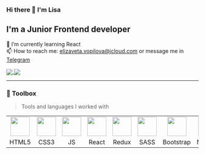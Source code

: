 ### Hi there 👋 I'm Lisa
## I'm a Junior Frontend developer 
🌱 I’m currently learning React <br>
📫 How to reach me: elizaveta.vopilova@icloud.com or message me in [Telegram](https://t.me/babet_ta)

<!-- ![Anurag's GitHub stats](https://github-readme-stats.vercel.app/api?username=babet-ta&theme=buefy&show_icons=true) <br> -->

<!--
**babet-ta/babet-ta** is a ✨ _special_ ✨ repository because its `README.md` (this file) appears on your GitHub profile.

Here are some ideas to get you started:

- 🔭 I’m currently working on ...
- 🌱 I’m currently learning ...
- 👯 I’m looking to collaborate on ...
- 🤔 I’m looking for help with ...
- 💬 Ask me about ...
- 📫 How to reach me: ...
- 😄 Pronouns: ...
- ⚡ Fun fact: ...
-->

<a href="https://github.com/anuraghazra/convoychat">
  <img align="center" src="https://github-readme-stats.vercel.app/api/top-langs/?username=babet-ta&exclude_repo=Digital-Project&layout=donut" />
</a> 
<a href="https://git.io/streak-stats">
  <img align="center" src="https://streak-stats.demolab.com?user=babet-ta&theme=gruvbox-duo&hide_border=true&card_width=400" />
</a>

---

### 🧰 Toolbox
> Tools and languages I worked with

<table>
<tbody>
  <tr>
    <td align="center">
      <img src="https://cdn.jsdelivr.net/gh/devicons/devicon/icons/html5/html5-plain.svg" width="50" />
    </td>
    <td align="center">
      <img src="https://cdn.jsdelivr.net/gh/devicons/devicon/icons/css3/css3-plain.svg" width="50" />
    </td>
    <td align="center">
      <img src="https://cdn.jsdelivr.net/gh/devicons/devicon/icons/javascript/javascript-plain.svg" width="50" />
    </td>
    <td align="center">
      <img src="https://cdn.jsdelivr.net/gh/devicons/devicon/icons/react/react-original.svg" width="50" />
    </td>
    <td align="center">
      <img src="https://cdn.jsdelivr.net/gh/devicons/devicon/icons/redux/redux-original.svg" width="50" />
    </td>
    <td align="center">
       <img src="https://cdn.jsdelivr.net/gh/devicons/devicon/icons/sass/sass-original.svg" width="50" />
    </td>
    <td align="center">
      <img src="https://cdn.jsdelivr.net/gh/devicons/devicon/icons/bootstrap/bootstrap-plain.svg" width="50" />
    </td>
    <td align="center">
      <img src="https://cdn.jsdelivr.net/gh/devicons/devicon/icons/nodejs/nodejs-plain.svg" width="50" />
    </td>
    <td align="center">
      <img src="https://cdn.jsdelivr.net/gh/devicons/devicon/icons/git/git-plain.svg" width="50" />
    </td>
    <td align="center">
      <img src="https://cdn.jsdelivr.net/gh/devicons/devicon/icons/npm/npm-original-wordmark.svg" width="50" />
    </td>
    <td align="center">
      <img src="https://cdn.jsdelivr.net/gh/devicons/devicon/icons/webpack/webpack-plain.svg" width="50" />
    </td>
    <td align="center">
      <img src="https://cdn.jsdelivr.net/gh/devicons/devicon/icons/figma/figma-original.svg" width="50" />
    </td>
  </tr>
  <tr>
    <td align="center">HTML5</td>
    <td align="center">CSS3</td>
    <td align="center">JS</td>
    <td align="center">React</td>
    <td align="center">Redux</td>
    <td align="center">SASS</td>
    <td align="center">Bootstrap</td>
    <td align="center">Node.js</td>
    <td align="center">Git</td>
    <td align="center">npm</td>
    <td align="center">Webpack</td>
    <td align="center">Figma</td>
  </tr>
</tbody>
</table>
